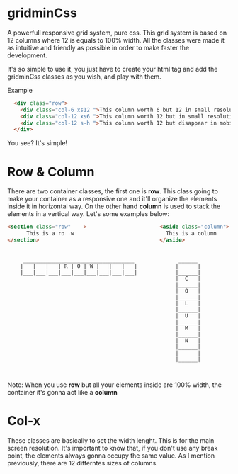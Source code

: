 # gridminCss
A powerfull responsive grid system, pure css. This grid system is based on 12 columns where 12 is equals to 100% width. All the classes were made it as intuitive and friendly as possible in order to make faster the development.

It's so simple to use it, you just have to create your html tag and add the gridminCss classes as you wish, and play with them.

Example
```html
  <div class="row">
    <div class="col-6 xs12 ">This column worth 6 but 12 in small resolutions</div>
    <div class="col-12 xs6 ">This column worth 12 but in small resolution worth 6</div>
    <div class="col-12 s-h ">This column worth 12 but disappear in mobile resolution</div>
  </div>
```
You see? It's simple!

# Row & Column
There are two container classes, the first one is **row**. This class going to make your container as a responsive one and it'll organize the elements inside it in horizontal way. On the other hand **column** is used to stack the elements in a vertical way. Let's some examples below:
```html
<section class="row"    >                       <aside class="column">
      This is a ro  w                             This is a column
</section>                                      </aside>
```
<pre>
  <code>
     ___________________________________              ______
    |   |   |   | R | O | W |   |   |   |            |      |
    |___|___|___|___|___|___|___|___|___|            |______|
                                                     |  C   |
                                                     |______|
                                                     |  O   |
                                                     |______|
                                                     |  L   |
                                                     |______|
                                                     |  U   |
                                                     |______|
                                                     |  M   |
                                                     |______|
                                                     |  N   |
                                                     |______|
                                                     |      |
                                                     |______|
                                                 
  </code>
</pre>


Note: When you use **row** but all your elements inside are 100% width, the container it's gonna act like a **column**

# Col-x
These classes are basically to set the width lenght. This is for the main screen resolution. It's important to know that, if you don't use any break point, the elements always gonna occupy the same value. As I mention previously, there are 12 differntes sizes of columns.
